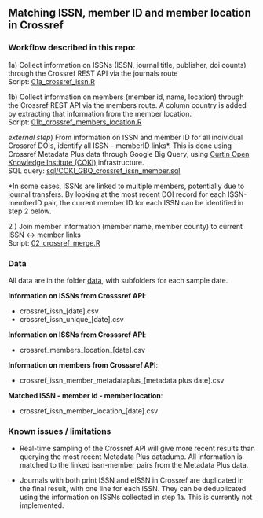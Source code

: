 ## Matching ISSN, member ID  and member location in Crossref

### Workflow described in this repo:

1a) Collect information on ISSNs (ISSN, journal title, publisher, doi counts) through the Crossref REST API via the journals route  
Script: [01a_crossref_issn.R](01a_crossref_issn.R)

1b) Collect information on members (member id, name, location) through the Crossref REST API via the members route. A column country is added by extracting that information from the member location.  
Script: [01b_crossref_members_location.R](01b_crossref_members_location.R)

_external step_) From information on ISSN and member ID for all individual Crossref DOIs, identify all ISSN - memberID links*. This is done using Crossref Metadata Plus data through Google Big Query, using [Curtin Open Knowledge Institute (COKI)](@Curtin-Open-Knowledge-Initiative) infrastructure.  
SQL query: [sql/COKI_GBQ_crossref_issn_member.sql](sql/COKI_GBQ_crossref_issn_member.sql)

*In some cases, ISSNs are linked to multiple members, potentially due to journal transfers. By looking at the most recent DOI record for each ISSN-memberID pair, the current member ID for each ISSN can be identified in step 2 below.

2 ) Join member information (member name, member county) to current ISSN <-> member links  
Script: [02_crossref_merge.R](02_crossref_merge.R)

### Data
All data are in the folder [data](data/), with subfolders for each sample date.

**Information on ISSNs from Crosssref API**:  
- crossref_issn_[date].csv
- crossref_issn_unique_[date].csv  

**Information on ISSNs from Crosssref API**:  
- crossref_members_location_[date].csv  

**Information on members from Crosssref API**:  
- crossref_issn_member_metadataplus_[metadata plus date].csv  

**Matched ISSN - member id - member location**:  
- crossref_issn_member_location_[date].csv  

### Known issues / limitations

- Real-time sampling of the Crossref API will give more recent results than querying the most recent Metadata Plus datadump. All information is matched to the linked issn-member pairs from the Metadata Plus data. 

- Journals with both print ISSN and eISSN in Crossref are duplicated in the final result, with one line for each ISSN. They can be deduplicated using the information on ISSNs collected in step 1a. This is currently not implemented.  



